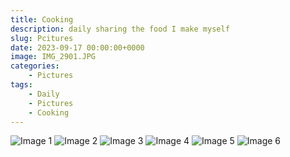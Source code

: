 ```yaml
---
title: Cooking
description: daily sharing the food I make myself
slug: Pcitures
date: 2023-09-17 00:00:00+0000
image: IMG_2901.JPG
categories:
    - Pictures
tags:
    - Daily
    - Pictures
    - Cooking
---
```


![Image 1](IMG_2520.JPG) ![Image 2](IMG_2526.JPG)
![Image 3](IMG_2837.JPG) ![Image 4](IMG_2845.JPG)
![Image 5](IMG_2901.JPG) ![Image 6](IMG_6930.JPG)
